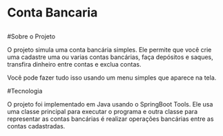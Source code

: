 # Conta Bancaria

##

#Sobre o Projeto 

O projeto simula uma conta bancária simples. Ele permite que você crie uma cadastre uma ou varias contas bancárias, faça depósitos e saques, transfira dinheiro entre contas e exclua contas. 

Você pode fazer tudo isso usando um menu simples que aparece na tela.

#Tecnologia 

O projeto foi implementado em Java usando o SpringBoot Tools. Ele usa uma classe principal para executar o programa e outra classe para representar as contas bancárias é realizar operações bancárias entre as contas cadastradas.
